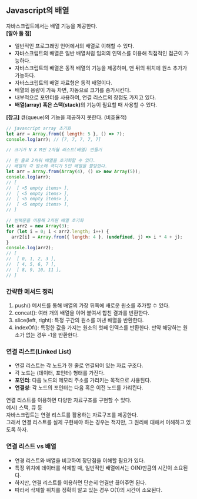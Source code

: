 ## Javascript의 배열

자바스크립트에서는 배열 기능을 제공한다. <br>
<b>[알아 둘 점]</b>

- 일반적인 프로그래밍 언어에서의 배열로 이해할 수 있다.
- 자바스크립트의 배열은 일반 배열처럼 임의의 인덱스를 이용해 직접적인 접근이 가능하다.
- 자바스크립트의 배열은 동적 배열의 기능을 제공하며, 맨 뒤의 위치에 원소 추가가 가능하다.
- 자바스크립트의 배열 자료형은 동적 배열이다.
- 배열의 용량이 가득 차면, 자동으로 크기를 증가시킨다.
- 내부적으로 포인터를 사용하여, 연결 리스트의 장점도 가지고 있다.
- <b>배열(array) 혹은 스택(stack)</b>의 기능이 필요할 때 사용할 수 있다.

<b>[참고]</b> 큐(queue)의 기능을 제공하지 못한다. (비효율적)

```javascript
// javascript array 초기화
let arr = Array.from({ length: 5 }, () => 7);
console.log(arr); // [7, 7, 7, 7, 7]
```

```javascript
// 크기가 N X M인 2차월 리스트(배열) 만들기

// 한 줄로 2차워 배열을 초기화할 수 있다.
// 배열의 각 원소에 큭디가 5인 배열을 할당한다.
let arr = Array.from(Array(4), () => new Array(5));
console.log(arr);
// [
//  [ <5 empty items> ],
//  [ <5 empty items> ],
//  [ <5 empty items> ],
//  [ <5 empty items> ],
// ]

// 반복문을 이용해 2차원 배열 초기화
let arr2 = new Array(3);
for (let i = 0; i < arr2.length; i++) {
  arr2[i] = Array.from({ length: 4 }, (undefined, j) => i * 4 + j);
}
console.log(arr2);
// [
//  [ 0, 1, 2, 3 ],
//  [ 4, 5, 6, 7 ],
//  [ 8, 9, 10, 11 ],
// ]
```

### 간략한 메서드 정리

1. push() 메서드를 통해 배열의 가장 뒤쪽에 새로운 원소를 추가할 수 있다.
2. concat(): 여러 개의 배열을 이어 붙여서 합친 결과를 반환한다.
3. slice(left, right): 특정 구간의 원소를 꺼낸 배열을 반환한다.
4. indexOf(): 특정한 값을 가지는 원소의 첫째 인덱스를 반환한다.
   만약 해당하는 원소가 없는 경우 -1을 반환한다.

### 연결 리스트(Linked List)

- 연결 리스트는 각 노드가 한 줄로 연결되어 있는 자료 구조다.
- 각 노드는 (데이터, 포인터) 형태를 가진다.
- <b>포인터</b>: 다음 노드의 메모리 주소를 가리키는 목적으로 사용된다.
- <b>연결성</b>: 각 노드의 포인터는 다음 혹은 이전 노드를 가리킨다.

연결 리스트를 이용하면 다양한 자료구조를 구현할 수 있다. <br>
예시) 스택, 큐 등 <br>
자바스크립트는 연결 리스트를 활용하는 자료구조를 제공한다. <br>
그래서 연결 리스트를 실제 구현해야 하는 경우는 적지만, 그 원리에 대해서 이해하고 있도록 하자. <br>

### 연결 리스트 vs 배열

- 연경 리스트와 배열을 비교하여 장단점을 이해할 필요가 있다.
- 특정 위치에 데이터를 삭제할 때, 일반적인 배열에서는 O(N)만큼의 시간이 소요된다.
- 하지만, 연결 리스트를 이용하면 단순히 연결만 끊어주면 된다.
- 따라서 삭제할 위치를 정확히 알고 있는 경우 O(1)의 시간이 소요된다.
